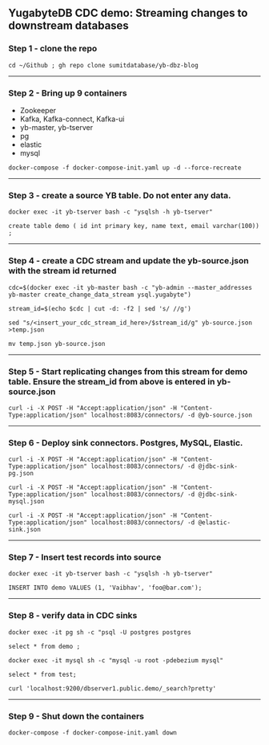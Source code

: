 ##  YugabyteDB CDC demo: Streaming changes to downstream databases


### Step 1 - clone the repo


```cd ~/Github ; gh repo clone sumitdatabase/yb-dbz-blog```


--- 

### Step 2 - Bring up 9 containers 
- Zookeeper
- Kafka, Kafka-connect, Kafka-ui
- yb-master, yb-tserver
- pg 
- elastic 
- mysql



```docker-compose -f docker-compose-init.yaml up -d --force-recreate```

---

### Step 3 - create a source YB table. Do not enter any data.


```docker exec -it yb-tserver bash -c "ysqlsh -h yb-tserver"```


```create table demo ( id int primary key, name text, email varchar(100)) ;```

---

### Step 4 - create a CDC stream and update the yb-source.json with the stream id returned

```cdc=$(docker exec -it yb-master bash -c "yb-admin --master_addresses yb-master create_change_data_stream ysql.yugabyte")```


```stream_id=$(echo $cdc | cut -d: -f2 | sed 's/ //g')```


```sed "s/<insert_your_cdc_stream_id_here>/$stream_id/g" yb-source.json >temp.json```

```mv temp.json yb-source.json```

---

### Step 5 - Start replicating changes from this stream for demo table. Ensure the stream_id from above is entered in yb-source.json

```curl -i -X POST -H "Accept:application/json" -H "Content-Type:application/json" localhost:8083/connectors/ -d @yb-source.json```

---

### Step 6 - Deploy sink connectors. Postgres, MySQL, Elastic.

```curl -i -X POST -H "Accept:application/json" -H "Content-Type:application/json" localhost:8083/connectors/ -d @jdbc-sink-pg.json```

```curl -i -X POST -H "Accept:application/json" -H "Content-Type:application/json" localhost:8083/connectors/ -d @jdbc-sink-mysql.json```

```curl -i -X POST -H "Accept:application/json" -H "Content-Type:application/json" localhost:8083/connectors/ -d @elastic-sink.json```


---

### Step 7 - Insert test records into source

```docker exec -it yb-tserver bash -c "ysqlsh -h yb-tserver"```

```INSERT INTO demo VALUES (1, 'Vaibhav', 'foo@bar.com');```

---

### Step 8 - verify data in CDC sinks

```docker exec -it pg sh -c "psql -U postgres postgres```

```select * from demo ;```

```docker exec -it mysql sh -c "mysql -u root -pdebezium mysql"```

```select * from test;```

```curl 'localhost:9200/dbserver1.public.demo/_search?pretty'```

---

### Step 9 - Shut down the containers

```
docker-compose -f docker-compose-init.yaml down

```